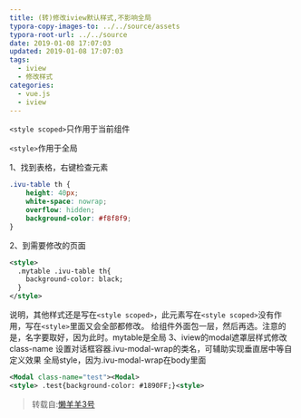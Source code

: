 ```yaml
---
title: (转)修改iview默认样式,不影响全局
typora-copy-images-to: ../../source/assets
typora-root-url: ../../source
date: 2019-01-08 17:07:03
updated: 2019-01-08 17:07:03
tags:
  - iview
  - 修改样式
categories:
  - vue.js
  - iview
---
```


`<style scoped>`只作用于当前组件

`<style>`作用于全局

<!-- more -->


1、找到表格，右键检查元素

```css
.ivu-table th {
    height: 40px;
    white-space: nowrap;
    overflow: hidden;
    background-color: #f8f8f9;
}
```

2、到需要修改的页面

```xml
<style>
  .mytable .ivu-table th{
    background-color: black;
  }
</style>
```

说明，其他样式还是写在`<style scoped>`，此元素写在`<style scoped>`没有作用，写在`<style>`里面又会全部都修改。
 给组件外面包一层，然后再选。注意的是，名字要取好，因为此时。mytable是全局
 3、iview的modal遮罩层样式修改
 class-name  设置对话框容器.ivu-modal-wrap的类名，可辅助实现垂直居中等自定义效果
 全局style，因为.ivu-modal-wrap在body里面

```xml
<Modal class-name="test"><Modal>
<style> .test{background-color: #1890FF;}<style>
```

>转载自:[懒羊羊3号](https://www.jianshu.com/p/a3a4573f06c4)